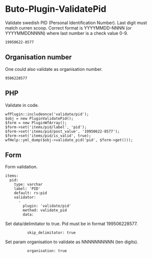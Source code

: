 # Buto-Plugin-ValidatePid
Validate swedish PID (Personal Identification Number).
Last digit must match curren scoop.
Correct format is YYYYMMDD-NNNN (or YYYYMMDDNNNN) where last number is a check value 0-9.
```
19950622-8577
```

## Organisation number
One could also validate as organisation number.
```
9506228577
```

## PHP
Validate in code.
```
wfPlugin::includeonce('validate/pid');
$obj = new PluginValidatePid();
$form = new PluginWfArray();
$form->set('items/pid/label', 'pid');
$form->set('items/pid/post_value', '19950622-8577');
$form->set('items/pid/is_valid', true);
wfHelp::yml_dump($obj->validate_pid('pid', $form->get()));
```

## Form
Form validation.
```
items:
  pid:
    type: varchar
    label: 'PID'
    default: rs:pid
    validator:
      -
        plugin: 'validate/pid'
        method: validate_pid
        data:
```
Set data/delimitator to true. Pid must be in format 199506228577.
```
          skip_delimitator: true
```
Set param organisation to validate as NNNNNNNNNN (ten digits).
```
          organisation: true
```
